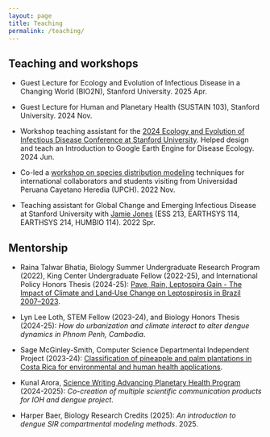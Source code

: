 ```yaml
---
layout: page
title: Teaching 
permalink: /teaching/
---
```


## Teaching and workshops
* Guest Lecture for Ecology and Evolution of Infectious Disease in a Changing World (BIO2N), Stanford University. 2025 Apr.

* Guest Lecture for Human and Planetary Health (SUSTAIN 103), Stanford University. 2024 Nov.

* Workshop teaching assistant for the [2024 Ecology and Evolution of Infectious Disease Conference at Stanford University](https://web.cvent.com/event/b9c7e658-1431-4030-bc0d-e4aa93816616/websitePage:bbd6bd7d-9fe0-4cec-9aea-f8c0d9ecc779?locale=en). Helped design and teach an Introduction to Google Earth Engine for Disease Ecology. 2024 Jun.
  
* Co-led a [workshop on species distribution modeling](https://github.com/ckglidden/UPCH-species-distribution-tutorial) techniques for international collaborators and students visiting from Universidad Peruana Cayetano Heredia (UPCH). 2022 Nov.
  
* Teaching assistant for Global Change and Emerging Infectious Disease at Stanford University with [Jamie Jones](https://heeh.stanford.edu/) (ESS 213, EARTHSYS 114, EARTHSYS 214, HUMBIO 114). 2022 Spr.

## Mentorship

* Raina Talwar Bhatia, Biology Summer Undergraduate Research Program (2022), King Center Undergraduate Fellow (2022-25), and International Policy Honors Thesis (2024-25): [Pave, Rain, Leptospira Gain - The Impact of Climate and Land‑Use Change on Leptospirosis in Brazil 2007–2023](https://searchworks.stanford.edu/view/ss755yw7206).

* Lyn Lee Loth, STEM Fellow (2023-24), and Biology Honors Thesis (2024-25): *How do urbanization and climate interact to alter dengue dynamics in Phnom Penh, Cambodia*.

* Sage McGinley-Smith, Computer Science Departmental Independent Project (2023-24): [Classification of pineapple and palm plantations in Costa Rica for environmental and human health applications](https://storymaps.arcgis.com/stories/74dc40625b39475baa77897a6d44fd7c).

* Kunal Arora, [Science Writing Advancing Planetary Health Program](https://globalhealth.stanford.edu/programs/science-writing-advancing-planetary-health/) (2024-2025): *Co-creation of multiple scientific communication products for IOH and dengue project*.

* Harper Baer, Biology Research Credits (2025): *An introduction to dengue SIR compartmental modeling methods*. 2025.
